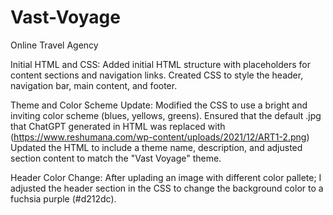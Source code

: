 # Vast-Voyage
Online Travel Agency

Initial HTML and CSS:
Added initial HTML structure with placeholders for content sections and navigation links.
Created CSS to style the header, navigation bar, main content, and footer.

Theme and Color Scheme Update:
Modified the CSS to use a bright and inviting color scheme (blues, yellows, greens).
Ensured that the default .jpg that ChatGPT generated in HTML was replaced with (https://www.reshumana.com/wp-content/uploads/2021/12/ART1-2.png)
Updated the HTML to include a theme name, description, and adjusted section content to match the "Vast Voyage" theme.

Header Color Change:
After uplading an image with different color pallete; I adjusted the header section in the CSS to change the background color to a fuchsia purple (#d212dc).
